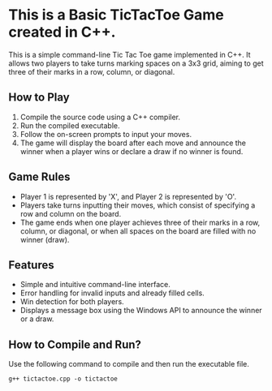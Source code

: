 # This is a Basic TicTacToe Game created in C++. 
This is a simple command-line Tic Tac Toe game implemented in C++. It allows two players to take turns marking spaces on a 3x3 grid, aiming to get three of their marks in a row, column, or diagonal.

## How to Play
1. Compile the source code using a C++ compiler.
2. Run the compiled executable.
3. Follow the on-screen prompts to input your moves.
4. The game will display the board after each move and announce the winner when a player wins or declare a draw if no winner is found.

## Game Rules
- Player 1 is represented by 'X', and Player 2 is represented by 'O'.
- Players take turns inputting their moves, which consist of specifying a row and column on the board.
- The game ends when one player achieves three of their marks in a row, column, or diagonal, or when all spaces on the board are filled with no winner (draw).

## Features
- Simple and intuitive command-line interface.
- Error handling for invalid inputs and already filled cells.
- Win detection for both players.
- Displays a message box using the Windows API to announce the winner or a draw.

## How to Compile and Run?
Use the following command to compile and then run the executable file.
```
g++ tictactoe.cpp -o tictactoe
```
